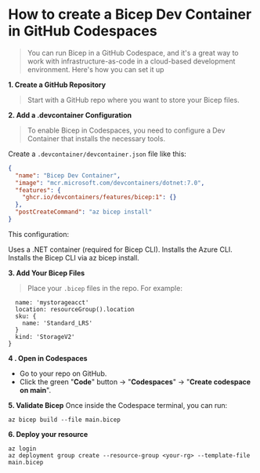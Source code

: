 # How to create a Bicep Dev Container in GitHub Codespaces
> You can run Bicep in a GitHub Codespace, and it's a great way to work with infrastructure-as-code in a cloud-based development environment. Here's how you can set it up

**1. Create a GitHub Repository**
>Start with a GitHub repo where you want to store your Bicep files.

**2. Add a .devcontainer Configuration**
>To enable Bicep in Codespaces, you need to configure a Dev Container that installs the necessary tools.

Create a `.devcontainer/devcontainer.json` file like this:

```json
{
  "name": "Bicep Dev Container",
  "image": "mcr.microsoft.com/devcontainers/dotnet:7.0",
  "features": {
    "ghcr.io/devcontainers/features/bicep:1": {}
  },
  "postCreateCommand": "az bicep install"
}
```

This configuration:

Uses a .NET container (required for Bicep CLI).
Installs the Azure CLI.
Installs the Bicep CLI via az bicep install.

**3. Add Your Bicep Files**
> Place your `.bicep` files in the repo. For example:

```resource storageAccount 'Microsoft.Storage/storageAccounts@2022-09-01' = {
  name: 'mystorageacct'
  location: resourceGroup().location
  sku: {
    name: 'Standard_LRS'
  }
  kind: 'StorageV2'
}
```

**4 . Open in Codespaces**
- Go to your repo on GitHub.
- Click the green "**Code**" button → "**Codespaces**" → "**Create codespace on main**".

**5. Validate Bicep**
Once inside the Codespace terminal, you can run:

```
az bicep build --file main.bicep

```

**6. Deploy your resource**
```
az login
az deployment group create --resource-group <your-rg> --template-file main.bicep

